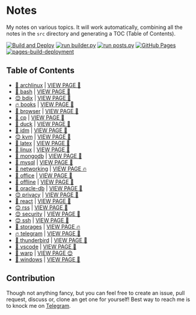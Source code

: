 # Notes

My notes on various topics. It will work automatically, combining all the notes in the `src` directory and generating a TOC (Table of Contents).

[![Build and Deploy](https://github.com/SharafatKarim/notes/actions/workflows/action.yml/badge.svg)](https://github.com/SharafatKarim/notes/actions/workflows/action.yml)
[![run builder.py](https://github.com/SharafatKarim/notes/actions/workflows/action.yml/badge.svg)](https://github.com/SharafatKarim/notes/actions/workflows/action.yml)
[![run posts.py](https://github.com/SharafatKarim/notes/actions/workflows/posts.yml/badge.svg)](https://github.com/SharafatKarim/notes/actions/workflows/posts.yml)
[![GitHub Pages](https://github.com/SharafatKarim/notes/actions/workflows/gh-pages.yml/badge.svg)](https://github.com/SharafatKarim/notes/actions/workflows/gh-pages.yml)
[![pages-build-deployment](https://github.com/SharafatKarim/notes/actions/workflows/pages/pages-build-deployment/badge.svg)](https://github.com/SharafatKarim/notes/actions/workflows/pages/pages-build-deployment)


## Table of Contents

- [🤖 archlinux](src/archlinux.md) | <a href='https://sharafat.is-a.dev/notes/archlinux' target='_blank'>VIEW PAGE 🚀</a>
- [🎸 bash](src/bash.md) | <a href='https://sharafat.is-a.dev/notes/bash' target='_blank'>VIEW PAGE 🎸</a>
- [😊 bdix](src/bdix.md) | <a href='https://sharafat.is-a.dev/notes/bdix' target='_blank'>VIEW PAGE 🌟</a>
- [🔥 books](src/books.md) | <a href='https://sharafat.is-a.dev/notes/books' target='_blank'>VIEW PAGE 🤖</a>
- [🎸 browser](src/browser.md) | <a href='https://sharafat.is-a.dev/notes/browser' target='_blank'>VIEW PAGE 🌈</a>
- [🚀 cp](src/cp.md) | <a href='https://sharafat.is-a.dev/notes/cp' target='_blank'>VIEW PAGE 🌈</a>
- [🌟 duck](src/duck.md) | <a href='https://sharafat.is-a.dev/notes/duck' target='_blank'>VIEW PAGE 🚀</a>
- [🌟 idm](src/idm.md) | <a href='https://sharafat.is-a.dev/notes/idm' target='_blank'>VIEW PAGE 🍕</a>
- [😊 kvm](src/kvm.md) | <a href='https://sharafat.is-a.dev/notes/kvm' target='_blank'>VIEW PAGE 🎉</a>
- [🎸 latex](src/latex.md) | <a href='https://sharafat.is-a.dev/notes/latex' target='_blank'>VIEW PAGE 🤖</a>
- [🌈 linux](src/linux.md) | <a href='https://sharafat.is-a.dev/notes/linux' target='_blank'>VIEW PAGE 🍕</a>
- [🌟 mongodb](src/mongodb.md) | <a href='https://sharafat.is-a.dev/notes/mongodb' target='_blank'>VIEW PAGE 🤖</a>
- [👾 mysql](src/mysql.md) | <a href='https://sharafat.is-a.dev/notes/mysql' target='_blank'>VIEW PAGE 🤖</a>
- [🎉 networking](src/networking.md) | <a href='https://sharafat.is-a.dev/notes/networking' target='_blank'>VIEW PAGE 🔥</a>
- [🌈 office](src/office.md) | <a href='https://sharafat.is-a.dev/notes/office' target='_blank'>VIEW PAGE 🍕</a>
- [🤖 offline](src/offline.md) | <a href='https://sharafat.is-a.dev/notes/offline' target='_blank'>VIEW PAGE 🌈</a>
- [🌟 oracle-db](src/oracle-db.md) | <a href='https://sharafat.is-a.dev/notes/oracle-db' target='_blank'>VIEW PAGE 🎉</a>
- [😊 privacy](src/privacy.md) | <a href='https://sharafat.is-a.dev/notes/privacy' target='_blank'>VIEW PAGE 🍕</a>
- [🤖 react](src/react.md) | <a href='https://sharafat.is-a.dev/notes/react' target='_blank'>VIEW PAGE 🌈</a>
- [😊 rss](src/rss.md) | <a href='https://sharafat.is-a.dev/notes/rss' target='_blank'>VIEW PAGE 🚀</a>
- [😊 security](src/security.md) | <a href='https://sharafat.is-a.dev/notes/security' target='_blank'>VIEW PAGE 🌈</a>
- [😊 ssh](src/ssh.md) | <a href='https://sharafat.is-a.dev/notes/ssh' target='_blank'>VIEW PAGE 👾</a>
- [👾 storages](src/storages.md) | <a href='https://sharafat.is-a.dev/notes/storages' target='_blank'>VIEW PAGE 🔥</a>
- [🔥 telegram](src/telegram.md) | <a href='https://sharafat.is-a.dev/notes/telegram' target='_blank'>VIEW PAGE 👾</a>
- [🎸 thunderbird](src/thunderbird.md) | <a href='https://sharafat.is-a.dev/notes/thunderbird' target='_blank'>VIEW PAGE 🚀</a>
- [🌟 vscode](src/vscode.md) | <a href='https://sharafat.is-a.dev/notes/vscode' target='_blank'>VIEW PAGE 🚀</a>
- [🌟 warp](src/warp.md) | <a href='https://sharafat.is-a.dev/notes/warp' target='_blank'>VIEW PAGE 😊</a>
- [🌟 windows](src/windows.md) | <a href='https://sharafat.is-a.dev/notes/windows' target='_blank'>VIEW PAGE 🌈</a>

## Contribution

Though not anything fancy, but you can feel free to create an issue, pull request, discuss or, clone an get one for yourself!
Best way to reach me is to knock me on [Telegram](https://t.me/SharafatKarim).

